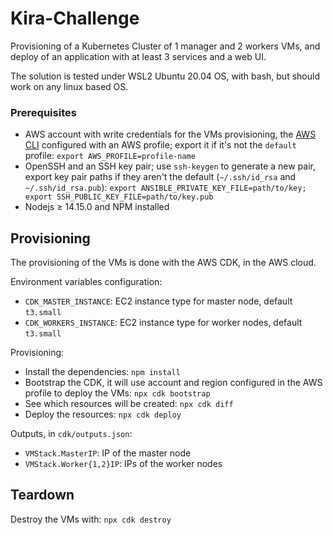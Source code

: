 # Kira-Challenge

Provisioning of a Kubernetes Cluster of 1 manager and 2 workers VMs, and deploy of an application with at least 3 services and a web UI.

The solution is tested under WSL2 Ubuntu 20.04 OS, with bash, but should work on any linux based OS.

### Prerequisites

- AWS account with write credentials for the VMs provisioning, the [AWS CLI](https://docs.aws.amazon.com/cli/latest/userguide/getting-started-install.html) configured with an AWS profile; export it if it's not the `default` profile: `export AWS_PROFILE=profile-name`
- OpenSSH and an SSH key pair; use `ssh-keygen` to generate a new pair, export key pair paths if they aren't the default (`~/.ssh/id_rsa` and `~/.ssh/id_rsa.pub`): `export ANSIBLE_PRIVATE_KEY_FILE=path/to/key; export SSH_PUBLIC_KEY_FILE=path/to/key.pub`
- Nodejs ≥ 14.15.0 and NPM installed

## Provisioning

The provisioning of the VMs is done with the AWS CDK, in the AWS cloud.

Environment variables configuration:
- `CDK_MASTER_INSTANCE`: EC2 instance type for master node, default `t3.small`
- `CDK_WORKERS_INSTANCE`: EC2 instance type for worker nodes, default `t3.small`

Provisioning:
- Install the dependencies: `npm install`
- Bootstrap the CDK, it will use account and region configured in the AWS profile to deploy the VMs: `npx cdk bootstrap`
- See which resources will be created: `npx cdk diff`
- Deploy the resources: `npx cdk deploy`

Outputs, in `cdk/outputs.json`:
- `VMStack.MasterIP`: IP of the master node
- `VMStack.Worker{1,2}IP`: IPs of the worker nodes

## Teardown

Destroy the VMs with: `npx cdk destroy`
